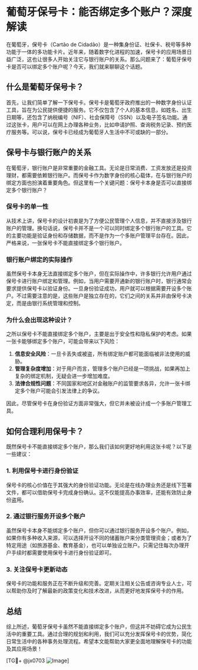 # 葡萄牙保号卡：能否绑定多个账户？深度解读

在葡萄牙，保号卡（Cartão de Cidadão）是一种集身份证、社保卡、税号等多种功能于一体的多功能卡片。近年来，随着数字化进程的加速，保号卡的应用场景日益广泛，这也让很多人开始关注它与银行账户的关系。那么问题来了：葡萄牙保号卡是否可以绑定多个账户呢？今天，我们就来聊聊这个话题。

## 什么是葡萄牙保号卡？

首先，让我们简单了解一下保号卡。保号卡是葡萄牙政府推出的一种数字身份认证工具，旨在为公民提供便捷的服务。它不仅包含了个人的基本信息，如姓名、出生日期等，还包含了纳税编号（NIF）、社会保障号（SSN）以及电子签名功能。通过这张卡，用户可以在网上办理各种业务，比如申请护照、查询税务记录、预约医疗服务等。可以说，保号卡已经成为葡萄牙人生活中不可或缺的一部分。

## 保号卡与银行账户的关系

在葡萄牙，银行账户是非常重要的金融工具。无论是日常消费、工资发放还是投资理财，都需要依赖银行账户。而保号卡作为数字身份的核心载体，在与银行账户的绑定方面也扮演着重要角色。但这里有一个关键问题：保号卡本身是否可以直接绑定多个银行账户？

### 保号卡的单一性

从技术上讲，保号卡的设计初衷是为了方便公民管理个人信息，并不直接涉及银行账户的管理。换句话说，保号卡并不是一个可以同时绑定多个银行账户的工具。它的主要功能是验证身份和存储数据，而不是作为一个多账户管理平台存在。因此，严格来说，一张保号卡不能直接绑定多个银行账户。

### 银行账户绑定的实际操作

虽然保号卡本身无法直接绑定多个账户，但在实际操作中，许多银行允许用户通过保号卡进行账户绑定和管理。例如，当用户需要开通新的银行账户时，银行通常会要求提供保号卡以验证身份。一旦身份验证成功，用户就可以根据需要开设多个账户。不过需要注意的是，这些账户是独立存在的，它们之间的关系并非由保号卡决定，而是由银行系统管理和控制。

### 为什么会出现这种设计？

之所以保号卡不能直接绑定多个账户，主要是出于安全性和隐私保护的考虑。如果一张卡能够绑定多个账户，可能会带来以下风险：

1. **信息安全风险**：一旦卡丢失或被盗，所有绑定账户都可能面临被非法使用的威胁。
2. **管理复杂度增加**：对于用户而言，管理多个账户已经是一项挑战，如果再加上复杂的绑定机制，无疑会进一步增加难度。
3. **法律合规性问题**：不同国家和地区对金融账户的监管要求各异，允许一张卡绑定多个账户可能会引发法律上的争议。

因此，尽管保号卡在身份验证方面非常强大，但它并未被设计成一个多账户管理工具。

## 如何合理利用保号卡？

既然保号卡不能直接绑定多个账户，那么我们该如何更好地利用这张卡呢？以下是一些建议：

### 1. 利用保号卡进行身份验证

保号卡的核心价值在于其强大的身份验证功能。无论是在线办理业务还是线下签署文件，都可以借助保号卡完成身份确认。这不仅能提高办事效率，还能有效防止身份盗用。

### 2. 通过银行服务开设多个账户

虽然保号卡本身不能绑定多个账户，但你可以通过银行服务开设多个账户。例如，如果你有多种收入来源，可以选择开设不同的储蓄账户来分类管理资金；或者为了特定用途（如旅游基金、教育基金），也可以单独设立账户。只需记住每次办理开户手续时都需要使用保号卡进行身份验证即可。

### 3. 关注保号卡更新动态

保号卡的功能和服务正在不断升级和完善。定期关注相关公告或咨询专业人士，可以帮助你及时了解最新的政策变化和技术改进，从而更好地发挥保号卡的作用。

## 总结

综上所述，葡萄牙保号卡虽然不能直接绑定多个账户，但这并不妨碍它成为公民生活中的重要工具。通过合理的规划和利用，我们可以充分发挥保号卡的优势，简化日常生活中的各种事务处理流程。希望本文能帮助大家更全面地理解保号卡的功能及其应用场景！

[TG💪+ @jx0703 ![Image](https://github.com/user-attachments/assets/dbca1d08-cadb-493c-b0ec-ad6f7a83f270)]